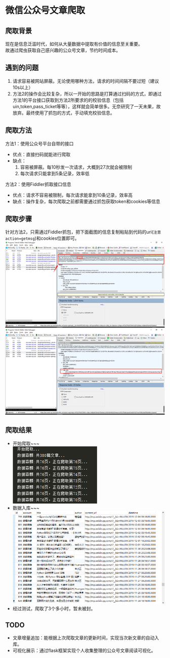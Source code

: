 # 微信公众号文章爬取
## 爬取背景
现在是信息泛滥时代，如何从大量数据中提取有价值的信息至关重要。  
故通过爬虫获取自己感兴趣的公众号文章，节约时间成本。

## 遇到的问题
1. 请求容易被网站屏蔽。无论使用哪种方法，请求的时间间隔不要过短（建议10s以上）
2. 方法2的操作会比较复杂，所以一开始的思路是打算通过扫码的方式，即通过方法1的平台接口获取到方法2所要求的的校验信息（包括uin,token,pass_ticket等等），这样就会简单很多。无奈研究了一天未果，故放弃。最终使用了抓包的方式，手动填充校验信息。

## 爬取方法
方法1：使用公众号平台自带的接口
- 优点：直接扫码就能进行爬取
- 缺点：
  1. 容易被屏蔽。每10秒发一次请求，大概到27次就会被限制  
  2. 每次请求只能拿到5条记录，效率低

方法2：使用Fiddler抓取接口信息
- 优点：请求不容易被限制，每次请求能拿到10条记录，效率高
- 缺点：操作复杂，每次爬取之前都需要通过抓包获取token和cookies等信息

## 爬取步骤
针对方法2，只需通过Fiddler抓包，把下面截图的信息复制粘贴到代码的uri(``注意action=getmsg``)和cookies位置即可。  
![image](https://github.com/huangym1/Wx_Article_Spider/blob/master/images/微信截图_20191206232247.png)
![image](https://github.com/huangym1/Wx_Article_Spider/blob/master/images/微信截图_20191206232337.png)

## 爬取结果
- 开始爬取~~~  
![image](https://github.com/huangym1/Wx_Article_Spider/blob/master/images/微信截图_20191204131456.png)  
- 数据入库~~~  
![image](https://github.com/huangym1/Wx_Article_Spider/blob/master/images/微信截图_20191206232707.png)  
- 经过测试，爬取了3个多小时，暂未被封。  

## TODO
- 文章增量追加：能根据上次爬取文章的更新时间，实现当次新文章的自动入库。
- 可视化展示：通过flask框架实现个人收集整理的公众号文章阅读可视化。
